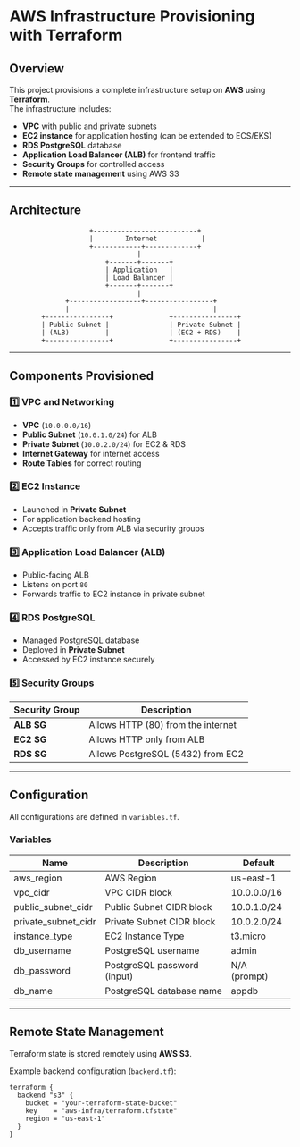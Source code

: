 # AWS Infrastructure Provisioning with Terraform

## Overview

This project provisions a complete infrastructure setup on **AWS** using **Terraform**.  
The infrastructure includes:

- **VPC** with public and private subnets
- **EC2 instance** for application hosting (can be extended to ECS/EKS)
- **RDS PostgreSQL** database
- **Application Load Balancer (ALB)** for frontend traffic
- **Security Groups** for controlled access
- **Remote state management** using AWS S3

---

## Architecture

                        +--------------------------+
                        |        Internet           |
                        +------------+-------------+
                                    |
                            +-------+-------+
                            | Application   |
                            | Load Balancer |
                            +-------+-------+
                                    |
                  +------------------+-----------------+
                  |                                    |
            +----------------+              +----------------+
            | Public Subnet |               | Private Subnet |
            | (ALB)         |               | (EC2 + RDS)    |
            +----------------+              +----------------+



---

## Components Provisioned

### 1️⃣ VPC and Networking

- **VPC** (`10.0.0.0/16`)
- **Public Subnet** (`10.0.1.0/24`) for ALB
- **Private Subnet** (`10.0.2.0/24`) for EC2 & RDS
- **Internet Gateway** for internet access
- **Route Tables** for correct routing

### 2️⃣ EC2 Instance

- Launched in **Private Subnet**
- For application backend hosting
- Accepts traffic only from ALB via security groups

### 3️⃣ Application Load Balancer (ALB)

- Public-facing ALB
- Listens on port `80`
- Forwards traffic to EC2 instance in private subnet

### 4️⃣ RDS PostgreSQL

- Managed PostgreSQL database
- Deployed in **Private Subnet**
- Accessed by EC2 instance securely

### 5️⃣ Security Groups

| Security Group | Description                      |
|----------------|----------------------------------|
| **ALB SG**      | Allows HTTP (80) from the internet |
| **EC2 SG**      | Allows HTTP only from ALB        |
| **RDS SG**      | Allows PostgreSQL (5432) from EC2 |

---

## Configuration

All configurations are defined in `variables.tf`.

### Variables

| Name               | Description                   | Default       |
|-------------------|-------------------------------|---------------|
| aws_region         | AWS Region                    | us-east-1     |
| vpc_cidr           | VPC CIDR block                | 10.0.0.0/16   |
| public_subnet_cidr | Public Subnet CIDR block      | 10.0.1.0/24   |
| private_subnet_cidr| Private Subnet CIDR block     | 10.0.2.0/24   |
| instance_type      | EC2 Instance Type             | t3.micro      |
| db_username        | PostgreSQL username           | admin         |
| db_password        | PostgreSQL password (input)   | N/A (prompt)  |
| db_name            | PostgreSQL database name      | appdb         |

---

## Remote State Management

Terraform state is stored remotely using **AWS S3**.

Example backend configuration (`backend.tf`):

```hcl
terraform {
  backend "s3" {
    bucket = "your-terraform-state-bucket"
    key    = "aws-infra/terraform.tfstate"
    region = "us-east-1"
  }
}
